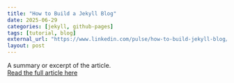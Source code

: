 ```yaml
---
title: "How to Build a Jekyll Blog"
date: 2025-06-29
categories: [jekyll, github-pages]
tags: [tutorial, blog]
external_url: "https://www.linkedin.com/pulse/how-to-build-jekyll-blog/"
layout: post
---
```

A summary or excerpt of the article.  
[Read the full article here](https://www.linkedin.com/pulse/how-to-build-jekyll-blog/)
